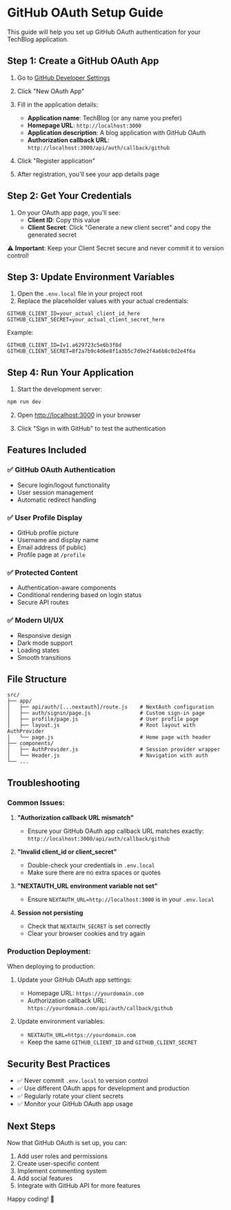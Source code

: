 # GitHub OAuth Setup Guide

This guide will help you set up GitHub OAuth authentication for your TechBlog application.

## Step 1: Create a GitHub OAuth App

1. Go to [GitHub Developer Settings](https://github.com/settings/developers)
2. Click "New OAuth App"
3. Fill in the application details:
   - **Application name**: TechBlog (or any name you prefer)
   - **Homepage URL**: `http://localhost:3000`
   - **Application description**: A blog application with GitHub OAuth
   - **Authorization callback URL**: `http://localhost:3000/api/auth/callback/github`

4. Click "Register application"
5. After registration, you'll see your app details page

## Step 2: Get Your Credentials

1. On your OAuth app page, you'll see:
   - **Client ID**: Copy this value
   - **Client Secret**: Click "Generate a new client secret" and copy the generated secret

⚠️ **Important**: Keep your Client Secret secure and never commit it to version control!

## Step 3: Update Environment Variables

1. Open the `.env.local` file in your project root
2. Replace the placeholder values with your actual credentials:

```env
GITHUB_CLIENT_ID=your_actual_client_id_here
GITHUB_CLIENT_SECRET=your_actual_client_secret_here
```

Example:
```env
GITHUB_CLIENT_ID=Iv1.a629723c5e6b3f8d
GITHUB_CLIENT_SECRET=8f2a7b9c4d6e8f1a3b5c7d9e2f4a6b8c0d2e4f6a
```

## Step 4: Run Your Application

1. Start the development server:
```bash
npm run dev
```

2. Open [http://localhost:3000](http://localhost:3000) in your browser

3. Click "Sign in with GitHub" to test the authentication

## Features Included

### ✅ GitHub OAuth Authentication
- Secure login/logout functionality
- User session management
- Automatic redirect handling

### ✅ User Profile Display
- GitHub profile picture
- Username and display name
- Email address (if public)
- Profile page at `/profile`

### ✅ Protected Content
- Authentication-aware components
- Conditional rendering based on login status
- Secure API routes

### ✅ Modern UI/UX
- Responsive design
- Dark mode support
- Loading states
- Smooth transitions

## File Structure

```
src/
├── app/
│   ├── api/auth/[...nextauth]/route.js    # NextAuth configuration
│   ├── auth/signin/page.js                # Custom sign-in page
│   ├── profile/page.js                    # User profile page
│   ├── layout.js                          # Root layout with AuthProvider
│   └── page.js                            # Home page with header
├── components/
│   ├── AuthProvider.js                    # Session provider wrapper
│   └── Header.js                          # Navigation with auth
└── ...
```

## Troubleshooting

### Common Issues:

1. **"Authorization callback URL mismatch"**
   - Ensure your GitHub OAuth app callback URL matches exactly: `http://localhost:3000/api/auth/callback/github`

2. **"Invalid client_id or client_secret"**
   - Double-check your credentials in `.env.local`
   - Make sure there are no extra spaces or quotes

3. **"NEXTAUTH_URL environment variable not set"**
   - Ensure `NEXTAUTH_URL=http://localhost:3000` is in your `.env.local`

4. **Session not persisting**
   - Check that `NEXTAUTH_SECRET` is set correctly
   - Clear your browser cookies and try again

### Production Deployment:

When deploying to production:

1. Update your GitHub OAuth app settings:
   - Homepage URL: `https://yourdomain.com`
   - Authorization callback URL: `https://yourdomain.com/api/auth/callback/github`

2. Update environment variables:
   - `NEXTAUTH_URL=https://yourdomain.com`
   - Keep the same `GITHUB_CLIENT_ID` and `GITHUB_CLIENT_SECRET`

## Security Best Practices

- ✅ Never commit `.env.local` to version control
- ✅ Use different OAuth apps for development and production
- ✅ Regularly rotate your client secrets
- ✅ Monitor your GitHub OAuth app usage

## Next Steps

Now that GitHub OAuth is set up, you can:

1. Add user roles and permissions
2. Create user-specific content
3. Implement commenting system
4. Add social features
5. Integrate with GitHub API for more features

Happy coding! 🚀
